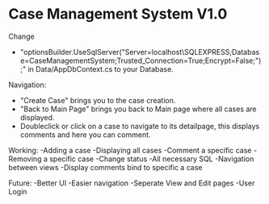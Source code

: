 # Case Management System V1.0
 
Change 
- "optionsBuilder.UseSqlServer("Server=localhost\\SQLEXPRESS;Database=CaseManagementSystem;Trusted_Connection=True;Encrypt=False;");" 
in Data/AppDbContext.cs to your Database.

Navigation:
- "Create Case" brings you to the case creation.
- "Back to Main Page" brings you back to Main page where all cases are displayed.
- Doubleclick or click on a case to navigate to its detailpage, this displays comments and here you can comment.


Working:
-Adding a case
-Displaying all cases
-Comment a specific  case
-Removing a specific  case
-Change status
-All necessary SQL
-Navigation between views
-Display comments bind to specific a case

Future:
-Better UI
-Easier navigation
-Seperate View and Edit pages
-User Login

